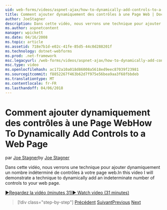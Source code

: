 ```yaml
---
uid: web-forms/videos/aspnet-ajax/how-to-dynamically-add-controls-to-a-web-page
title: Comment ajouter dynamiquement des contrôles à une Page Web | Documents Microsoft
author: JoeStagner
description: Dans cette vidéo, nous verrons une technique pour ajouter dynamiquement un nombre indéterminé de contrôles à votre page web.
ms.author: aspnetcontent
manager: wpickett
ms.date: 04/16/2008
ms.topic: article
ms.assetid: 718e7b1d-e02c-41fe-85d5-44c0d288201f
ms.technology: dotnet-webforms
ms.prod: .net-framework
msc.legacyurl: /web-forms/videos/aspnet-ajax/how-to-dynamically-add-controls-to-a-web-page
msc.type: video
ms.openlocfilehash: ac172a10a018d86008a5618ed9eec87039f23981
ms.sourcegitcommit: f8852267f463b62d7f975e56bea9aa3f68fbbdeb
ms.translationtype: MT
ms.contentlocale: fr-FR
ms.lasthandoff: 04/06/2018
---
```

<a name="how-to-dynamically-add-controls-to-a-web-page"></a><span data-ttu-id="9f7c6-103">Comment ajouter dynamiquement des contrôles à une Page Web</span><span class="sxs-lookup"><span data-stu-id="9f7c6-103">How To Dynamically Add Controls to a Web Page</span></span>
====================
<span data-ttu-id="9f7c6-104">par [Joe Stagner](https://github.com/JoeStagner)</span><span class="sxs-lookup"><span data-stu-id="9f7c6-104">by [Joe Stagner](https://github.com/JoeStagner)</span></span>

<span data-ttu-id="9f7c6-105">Dans cette vidéo, nous verrons une technique pour ajouter dynamiquement un nombre indéterminé de contrôles à votre page web.</span><span class="sxs-lookup"><span data-stu-id="9f7c6-105">In this video I will demonstrate a technique to dynamically add an indeterminate number of controls to your web page.</span></span>

[<span data-ttu-id="9f7c6-106">&#9654;Regardez la vidéo (minutes 31)</span><span class="sxs-lookup"><span data-stu-id="9f7c6-106">&#9654; Watch video (31 minutes)</span></span>](https://channel9.msdn.com/Blogs/ASP-NET-Site-Videos/how-to-dynamically-add-controls-to-a-web-page)

> [!div class="step-by-step"]
> <span data-ttu-id="9f7c6-107">[Précédent](how-to-dynamically-change-css-using-the-aspnet-ajax-updatepanel.md)
> [Suivant](set-up-your-development-environment-for-aspnet-35.md)</span><span class="sxs-lookup"><span data-stu-id="9f7c6-107">[Previous](how-to-dynamically-change-css-using-the-aspnet-ajax-updatepanel.md)
[Next](set-up-your-development-environment-for-aspnet-35.md)</span></span>
